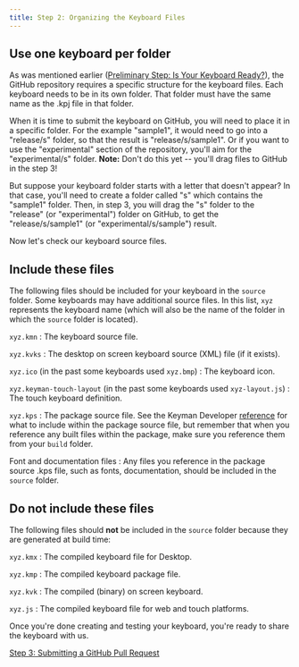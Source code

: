 ```yaml
---
title: Step 2: Organizing the Keyboard Files
---
```

## Use one keyboard per folder

As was mentioned earlier ([Preliminary Step: Is Your Keyboard Ready?](step-0)), 
the GitHub repository requires a specific structure for the keyboard files. 
Each keyboard needs to be in its own folder. 
That folder must have the same name as the .kpj file in that folder.

When it is time to submit the keyboard on GitHub, you will need to place it in a
specific folder. For the example "sample1", it would need to go into a "release/s" folder,
so that the result is "release/s/sample1". Or if you want to use the "experimental"
section of the repository, you'll aim for the "experimental/s" folder. 
**Note:** Don't do this yet -- you'll drag files to GitHub in the step 3!

But suppose your keyboard folder starts with a letter that doesn't appear? 
In that case, you'll need to create a folder called "s" which contains the "sample1" folder. 
Then, in step 3, you will drag the "s" folder to the "release" (or "experimental") folder on
GitHub, to get the "release/s/sample1" (or "experimental/s/sample") result.

Now let's check our keyboard source files.

## Include these files

The following files should be included for your keyboard in the `source` folder. Some keyboards may have additional source files.
In this list, `xyz` represents the keyboard name (which will also be the name of the folder in which the `source` folder is located).

`xyz.kmn`
 : The keyboard source file.

`xyz.kvks`
 : The desktop on screen keyboard source (XML) file (if it exists).

`xyz.ico` (in the past some keyboards used `xyz.bmp`)
 : The keyboard icon.

`xyz.keyman-touch-layout` (in the past some keyboards used `xyz-layout.js`)
 : The touch keyboard definition.

`xyz.kps`
 : The package source file. 
See the Keyman Developer [reference](/developer/current-version/guides/distribute/packages) for what to include within the package source file, 
but remember that when you reference any built files within the package, make sure you reference them from your `build` folder.

Font and documentation files
 : Any files you reference in the package source .kps file, such as fonts, documentation, should be included in the `source` folder.

## Do not include these files

The following files should **not** be included in the `source` folder because they are generated at build time:

`xyz.kmx`
 : The compiled keyboard file for Desktop.

`xyz.kmp`
 : The compiled keyboard package file.

`xyz.kvk`
 : The compiled (binary) on screen keyboard.

`xyz.js`
 : The compiled keyboard file for web and touch platforms.

Once you're done creating and testing your keyboard, you're ready to share the keyboard with us.

[Step 3: Submitting a GitHub Pull Request](step-3 "Step 3: Submitting a GitHub Pull Request")
